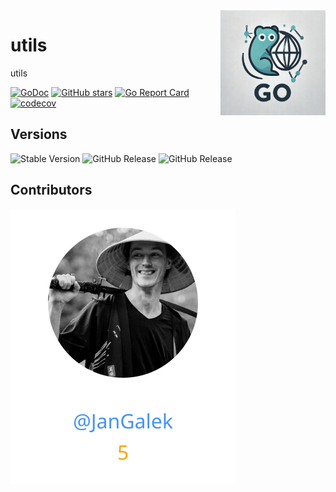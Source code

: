 <img align=right width="168" src="docs/gouef_logo.png">

# utils
utils

[![GoDoc](https://pkg.go.dev/badge/github.com/gouef/utils.svg)](https://pkg.go.dev/github.com/gouef/utils)
[![GitHub stars](https://img.shields.io/github/stars/gouef/utils?style=social)](https://github.com/gouef/utils/stargazers)
[![Go Report Card](https://goreportcard.com/badge/github.com/gouef/utils)](https://goreportcard.com/report/github.com/gouef/utils)
[![codecov](https://codecov.io/github/gouef/utils/branch/main/graph/badge.svg?token=YUG8EMH6Q8)](https://codecov.io/github/gouef/utils)

## Versions
![Stable Version](https://img.shields.io/github/v/release/gouef/utils?label=Stable&labelColor=green)
![GitHub Release](https://img.shields.io/github/v/release/gouef/utils?label=RC&include_prereleases&filter=*rc*&logoSize=diago)
![GitHub Release](https://img.shields.io/github/v/release/gouef/utils?label=Beta&include_prereleases&filter=*beta*&logoSize=diago)

## Contributors

<div>
<span>
  <a href="https://github.com/JanGalek"><img src="https://raw.githubusercontent.com/gouef/utils/refs/heads/contributors-svg/.github/contributors/JanGalek.svg" alt="JanGalek" /></a>
</span>
</div>

